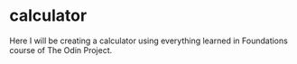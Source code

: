 # calculator

Here I will be creating a calculator using everything learned in Foundations course of The Odin Project.
